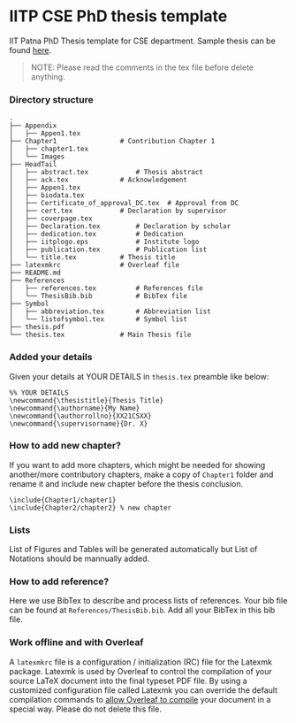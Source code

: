 # IITP CSE PhD thesis template

IIT Patna PhD Thesis template for CSE department. Sample thesis can be found [here](thesis.pdf).

> NOTE: Please read the comments in the tex file before delete anything.

### Directory structure

```
.
├── Appendix
│   ├── Appen1.tex
├── Chapter1 				# Contribution Chapter 1
│   ├── chapter1.tex
│   └── Images
├── HeadTail
│   ├── abstract.tex			# Thesis abstract
│   ├── ack.tex				# Acknowledgement
│   ├── Appen1.tex
│   ├── biodata.tex
│   ├── Certificate_of_approval_DC.tex	# Approval from DC
│   ├── cert.tex			# Declaration by supervisor
│   ├── coverpage.tex
│   ├── Declaration.tex			# Declaration by scholar
│   ├── dedication.tex			# Dedication
│   ├── iitplogo.eps			# Institute logo
│   ├── publication.tex			# Publication list
│   └── title.tex			# Thesis title
├── latexmkrc				# Overleaf file
├── README.md
├── References
│   ├── references.tex			# References file
│   └── ThesisBib.bib			# BibTex file
├── Symbol
│   ├── abbreviation.tex		# Abbreviation list
│   └── listofsymbol.tex		# Symbol list
├── thesis.pdf
└── thesis.tex				# Main Thesis file

```

### Added your details

Given your details at YOUR DETAILS in `thesis.tex` preamble like below: 

```
%% YOUR DETAILS
\newcommand{\thesistitle}{Thesis Title}
\newcommand{\authorname}{My Name}
\newcommand{\authorrollno}{XX21CSXX}
\newcommand{\supervisorname}{Dr. X}
```

### How to add new chapter?

If you want to add more chapters, which might be needed for showing another/more contributory chapters, make a copy of `Chapter1` folder and rename it and include new chapter before the thesis conclusion. 

```
\include{Chapter1/chapter1} 
\include{Chapter2/chapter2} % new chapter
```

### Lists

List of Figures and Tables will be generated automatically but List of Notations should be mannually added.

### How to add reference?

Here we use BibTex  to describe and process lists of references. Your bib file can be found at `References/ThesisBib.bib`. Add all your BibTex in this bib file.

### Work offline and with Overleaf

A `latexmkrc` file is a configuration / initialization (RC) file for the Latexmk package. Latexmk is used by Overleaf to control the compilation of your source LaTeX document into the final typeset PDF file. By using a customized configuration file called Latexmk you can override the default compilation commands to [allow Overleaf to compile](https://www.overleaf.com/learn/latex/Articles/How_to_use_latexmkrc_with_Overleaf:_examples_and_techniques) your document in a special way. Please do not delete this file.

